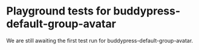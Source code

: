 # Playground tests for buddypress-default-group-avatar
We are still awaiting the first test run for buddypress-default-group-avatar.
